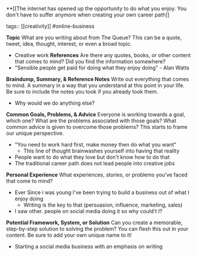 **[[The internet has opened up the opportunity to do what you enjoy. You don't have to suffer anymore when creating your own career path]]

tags:: [[creativity]]  #online-business

**Topic**
 What are you writing about from The Queue? This can be a quote, tweet, idea, thought, interest, or even a broad topic.
 - Creative work
**References**
Are there any quotes, books, or other content that comes to mind? Did you find the information somewhere?
- "Sensible people get paid for doing what they enjoy doing" - Alan Watts

**Braindump, Summary, & Reference Notes**
Write out everything that comes to mind. A summary in a way that you understand at this point in your life. Be sure to include the notes you took if you already took them.
- Why would we do anything else?

**Common Goals, Problems, & Advice**
Everyone is working towards a goal, which one? What are the problems associated with those goals? What common advice is given to overcome those problems? This starts to frame our unique perspective.
- "You need to work hard first, make money then do what you want"
	- This line of thought brainwashes yourself into having that reality
- People want to do what they love but don't know how to do that
- The traditional career path does not lead people into creative jobs

**Personal Experience**
What experiences, stories, or problems you’ve faced that come to mind?
- Ever Since i was young I've been trying to build a business out of what I enjoy doing
	- Writing is the key to that (persuasion, influence, marketing, sales)
- I saw other. people on social media doing it so why could't I?

**Potential Framework, System, or Solution**
Can you create a memorable, step-by-step solution to solving the problem? You can flesh this out in your content. Be sure to add your own unique name to it!
- Starting a social media business with an emphasis on writing
